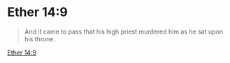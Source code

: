 # Ether 14:9

> And it came to pass that his high priest murdered him as he sat upon his throne.

[Ether 14:9](https://www.churchofjesuschrist.org/study/scriptures/bofm/ether/14?lang=eng&id=p9#p9)



